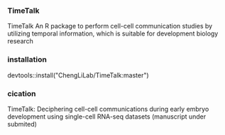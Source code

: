 ### TimeTalk 

TimeTalk An R package to perform cell-cell communication studies by utilizing temporal information, which is suitable for development biology research

### installation

devtools::install("ChengLiLab/TimeTalk:master")

### cication

TimeTalk: Deciphering cell-cell communications during early embryo development using single-cell RNA-seq datasets (manuscript under submited)
